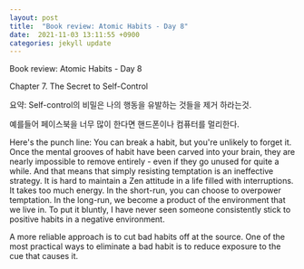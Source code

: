 ```yaml
---
layout: post
title:  "Book review: Atomic Habits - Day 8"
date:  2021-11-03 13:11:55 +0900 
categories: jekyll update
---
```


Book review: Atomic Habits - Day 8

Chapter 7. The Secret to Self-Control

요약: Self-control의 비밀은 나의 행동을 유발하는 것들을 제거 하라는것.

예를들어 페이스북을 너무 많이 한다면 핸드폰이나 컴퓨터를 멀리한다.


Here's the punch line: You can break a habit, but you're unlikely to forget it. Once the mental grooves of habit have been carved into your brain, they are nearly impossible to remove entirely - even if they go unused for quite a while. And that means that simply resisting temptation is an ineffective strategy. It is hard to maintain a Zen attitude in a life filled with interruptions. It takes too much energy. In the short-run, you can choose to overpower temptation. In the long-run, we become a product of the environment that we live in. To put it bluntly, I have never seen someone consistently stick to positive habits in a negative environment.

A more reliable approach is to cut bad habits off at the source. One of the most practical ways to eliminate a bad habit is to reduce exposure to the cue that causes it.
